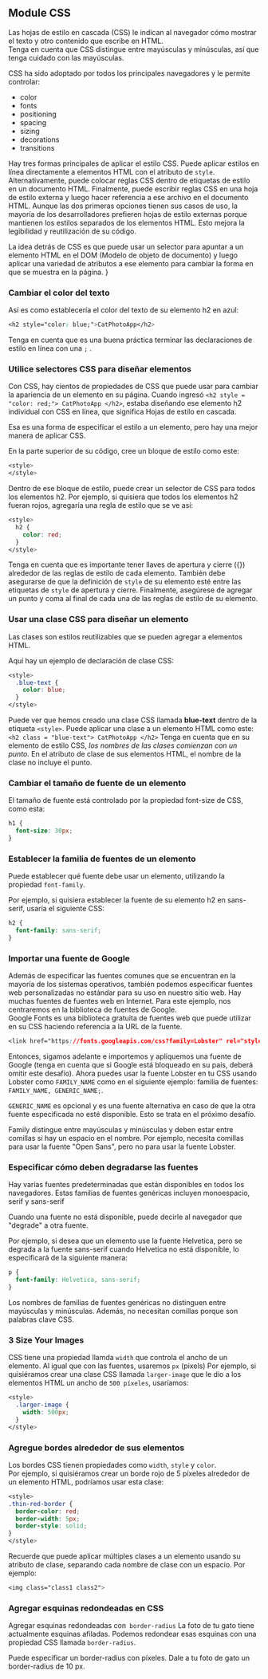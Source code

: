 ## Module CSS


Las hojas de estilo en cascada (CSS) le indican al navegador cómo mostrar el texto y otro contenido que escribe en HTML.    
Tenga en cuenta que CSS distingue entre mayúsculas y minúsculas, así que tenga cuidado con las mayúsculas.

CSS ha sido adoptado por todos los principales navegadores y le permite controlar:

- color
- fonts
- positioning
- spacing
- sizing
- decorations
- transitions

Hay tres formas principales de aplicar el estilo CSS. Puede aplicar estilos en línea directamente a elementos HTML con el atributo de `style`. Alternativamente, puede colocar reglas CSS dentro de etiquetas de estilo en un documento HTML. Finalmente, puede escribir reglas CSS en una hoja de estilo externa y luego hacer referencia a ese archivo en el documento HTML. Aunque las dos primeras opciones tienen sus casos de uso, la mayoría de los desarrolladores prefieren hojas de estilo externas porque mantienen los estilos separados de los elementos HTML. Esto mejora la legibilidad y reutilización de su código.

La idea detrás de CSS es que puede usar un selector para apuntar a un elemento HTML en el DOM (Modelo de objeto de documento) y luego aplicar una variedad de atributos a ese elemento para cambiar la forma en que se muestra en la página.
}

### Cambiar el color del texto
Así es como establecería el color del texto de su elemento h2 en azul:
```CSS
<h2 style="color: blue;">CatPhotoApp</h2>
``` 
Tenga en cuenta que es una buena práctica terminar las declaraciones de estilo en línea con una `;` .
### Utilice selectores CSS para diseñar elementos
Con CSS, hay cientos de propiedades de CSS que puede usar para cambiar la apariencia de un elemento en su página.
Cuando ingresó ``<h2 style = "color: red;"> CatPhotoApp </h2>``, estaba diseñando ese elemento h2 individual con CSS en línea, que significa Hojas de estilo en cascada.

Esa es una forma de especificar el estilo a un elemento, pero hay una mejor manera de aplicar CSS.

En la parte superior de su código, cree un bloque de estilo como este:
```CSS
<style>
</style>
```
Dentro de ese bloque de estilo, puede crear un selector de CSS para todos los elementos h2. Por ejemplo, si quisiera que todos los elementos h2 fueran rojos, agregaría una regla de estilo que se ve así:
```CSS
<style>
  h2 {
    color: red;
  }
</style>
```
Tenga en cuenta que es importante tener llaves de apertura y cierre ({}) alrededor de las reglas de estilo de cada elemento. También debe asegurarse de que la definición de `style` de su elemento esté entre las etiquetas de `style` de apertura y cierre. Finalmente, asegúrese de agregar un punto y coma al final de cada una de las reglas de estilo de su elemento.

### Usar una clase CSS para diseñar un elemento
Las clases son estilos reutilizables que se pueden agregar a elementos HTML.

Aquí hay un ejemplo de declaración de clase CSS:
```CSS
<style>
  .blue-text {
    color: blue;
  }
</style>
```
Puede ver que hemos creado una clase CSS llamada **blue-text** dentro de la etiqueta `<style>`. Puede aplicar una clase a un elemento HTML como este: `<h2 class = "blue-text"> CatPhotoApp </h2>` Tenga en cuenta que en su elemento de estilo CSS, *los nombres de las clases comienzan con un punto.* En el atributo de clase de sus elementos HTML, el nombre de la clase no incluye el punto.

### Cambiar el tamaño de fuente de un elemento
El tamaño de fuente está controlado por la propiedad font-size de CSS, como esta:
```CSS
h1 {
  font-size: 30px;
}
```
### Establecer la familia de fuentes de un elemento
Puede establecer qué fuente debe usar un elemento, utilizando la propiedad `font-family`.

Por ejemplo, si quisiera establecer la fuente de su elemento h2 en sans-serif, usaría el siguiente CSS:
```CSS
h2 {
  font-family: sans-serif;
}
```
### Importar una fuente de Google
Además de especificar las fuentes comunes que se encuentran en la mayoría de los sistemas operativos, también podemos especificar fuentes web personalizadas no estándar para su uso en nuestro sitio web. Hay muchas fuentes de fuentes web en Internet. Para este ejemplo, nos centraremos en la biblioteca de fuentes de Google.    
Google Fonts es una biblioteca gratuita de fuentes web que puede utilizar en su CSS haciendo referencia a la URL de la fuente.

```CSS
<link href="https://fonts.googleapis.com/css?family=Lobster" rel="stylesheet" type="text/css">
```

Entonces, sigamos adelante e importemos y apliquemos una fuente de Google (tenga en cuenta que si Google está bloqueado en su país, deberá omitir este desafío).
Ahora puedes usar la fuente Lobster en tu CSS usando Lobster como `FAMILY_NAME` como en el siguiente ejemplo:
familia de fuentes: `FAMILY_NAME, GENERIC_NAME;`.

`GENERIC_NAME` es opcional y es una fuente alternativa en caso de que la otra fuente especificada no esté disponible. Esto se trata en el próximo desafío.

Family distingue entre mayúsculas y minúsculas y deben estar entre comillas si hay un espacio en el nombre. Por ejemplo, necesita comillas para usar la fuente "Open Sans", pero no para usar la fuente Lobster.

### Especificar cómo deben degradarse las fuentes 
Hay varias fuentes predeterminadas que están disponibles en todos los navegadores. Estas familias de fuentes genéricas incluyen monoespacio, serif y sans-serif

Cuando una fuente no está disponible, puede decirle al navegador que "degrade" a otra fuente.

Por ejemplo, si desea que un elemento use la fuente Helvetica, pero se degrada a la fuente sans-serif cuando Helvetica no está disponible, lo especificará de la siguiente manera:

```CSS
p {
  font-family: Helvetica, sans-serif;
}
```
Los nombres de familias de fuentes genéricas no distinguen entre mayúsculas y minúsculas. Además, no necesitan comillas porque son palabras clave CSS.

### 3 Size Your Images
CSS tiene una propiedad llamda `width` que controla el ancho de un elemento. Al igual que con las fuentes, usaremos `px` (pixels) Por ejemplo, si quisiéramos crear una clase CSS llamada `larger-image` que le dio a los elementos HTML un ancho de `500 píxeles`, usaríamos: 
```css
<style>
  .larger-image {
    width: 500px;
  }
</style>
```

### Agregue bordes alrededor de sus elementos
Los bordes CSS tienen propiedades como
`width`, `style` y `color`.     
  Por ejemplo, si quisiéramos crear un borde rojo de 5 píxeles alrededor de un elemento HTML, podríamos usar esta clase:
  ```css
  <style>
  .thin-red-border {
    border-color: red;
    border-width: 5px;
    border-style: solid;
  }
</style>
```
Recuerde que puede aplicar múltiples clases a un elemento usando su atributo de clase, separando cada nombre de clase con un espacio. Por ejemplo:
```css
<img class="class1 class2">
```

### Agregar esquinas redondeadas en CSS
Agregar esquinas redondeadas con` border-radius`
La foto de tu gato tiene actualmente esquinas afiladas. Podemos redondear esas esquinas con una propiedad CSS llamada `border-radius`. 

Puede especificar un border-radius con píxeles. Dale a tu foto de gato un border-radius de 10 px.
